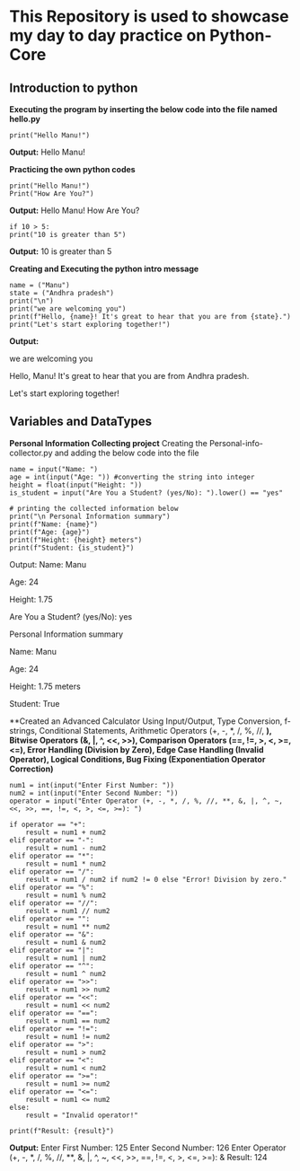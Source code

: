 # This Repository is used to showcase my day to day practice on Python-Core

## Introduction to python

**Executing the program by inserting the below code into the file named hello.py**
```
print("Hello Manu!")
```
**Output:** Hello Manu!

**Practicing the own python codes**
```
print("Hello Manu!")
Print("How Are You?")
```
**Output:** Hello Manu!
        How Are You?

```
if 10 > 5:
print("10 is greater than 5")
```
**Output:** 10 is greater than 5

**Creating and Executing the python intro message**
```
name = ("Manu")
state = ("Andhra pradesh")
print("\n")
print("we are welcoming you")
print(f"Hello, {name}! It's great to hear that you are from {state}.")
print("Let's start exploring together!")
```
**Output:**

we are welcoming you

Hello, Manu! It's great to hear that you are from Andhra pradesh.

Let's start exploring together!


## Variables and DataTypes

**Personal Information Collecting project**
Creating the Personal-info-collector.py and adding the below code into the file
```
name = input("Name: ")
age = int(input("Age: ")) #converting the string into integer
height = float(input("Height: "))
is_student = input("Are You a Student? (yes/No): ").lower() == "yes"

# printing the collected information below
print("\n Personal Information summary")
print(f"Name: {name}")
print(f"Age: {age}")
print(f"Height: {height} meters")
print(f"Student: {is_student}")
```
Output:
Name: Manu

Age: 24

Height: 1.75

Are You a Student? (yes/No): yes


 Personal Information summary

Name: Manu

Age: 24

Height: 1.75 meters

Student: True


**Created an Advanced Calculator Using Input/Output, Type Conversion, f-strings, Conditional Statements, Arithmetic Operators (+, -, *, /, %, //, **), Bitwise Operators (&, |, ^, <<, >>), Comparison Operators (==, !=, >, <, >=, <=), Error Handling (Division by Zero), Edge Case Handling (Invalid Operator), Logical Conditions, Bug Fixing (Exponentiation Operator Correction)**
```
num1 = int(input("Enter First Number: "))
num2 = int(input("Enter Second Number: "))
operator = input("Enter Operator (+, -, *, /, %, //, **, &, |, ^, ~, <<, >>, ==, !=, <, >, <=, >=): ")

if operator == "+":
    result = num1 + num2
elif operator == "-":
    result = num1 - num2
elif operator == "*":
    result = num1 * num2
elif operator == "/":
    result = num1 / num2 if num2 != 0 else "Error! Division by zero."
elif operator == "%":
    result = num1 % num2
elif operator == "//":
    result = num1 // num2
elif operator == "":
    result = num1 ** num2
elif operator == "&":
    result = num1 & num2
elif operator == "|":
    result = num1 | num2
elif operator == "^":
    result = num1 ^ num2
elif operator == ">>":
    result = num1 >> num2
elif operator == "<<":
    result = num1 << num2
elif operator == "==":
    result = num1 == num2
elif operator == "!=":
    result = num1 != num2
elif operator == ">":
    result = num1 > num2
elif operator == "<":
    result = num1 < num2
elif operator == ">=":
    result = num1 >= num2
elif operator == "<=":
    result = num1 <= num2
else:
    result = "Invalid operator!"

print(f"Result: {result}")
```
**Output:**
Enter First Number: 125
Enter Second Number: 126
Enter Operator (+, -, *, /, %, //, **, &, |, ^, ~, <<, >>, ==, !=, <, >, <=, >=): &
Result: 124